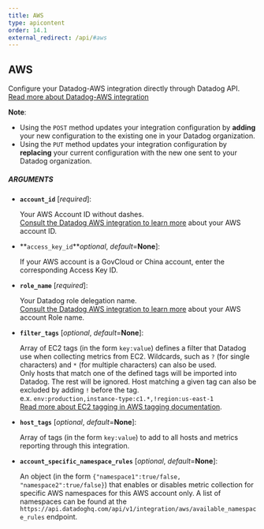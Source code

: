 ```yaml
---
title: AWS
type: apicontent
order: 14.1
external_redirect: /api/#aws
---
```


## AWS

Configure your Datadog-AWS integration directly through Datadog API.  
[Read more about Datadog-AWS integration][1]

**Note**: 

* Using the `POST` method updates your integration configuration by **adding** your new configuration to the existing one in your Datadog organization. 
* Using the `PUT` method updates your integration configuration by **replacing** your current configuration with the new one sent to your Datadog organization.

##### ARGUMENTS

* **`account_id`** [*required*]:  
    
    Your AWS Account ID without dashes.  
    [Consult the Datadog AWS integration to learn more][2] about your AWS account ID.

* **`access_key_id`***optional*, *default*=**None**]:

    If your AWS account is a GovCloud or China account, enter the corresponding Access Key ID.

* **`role_name`** [*required*]:  

    Your Datadog role delegation name.  
    [Consult the Datadog AWS integration to learn more][3] about your AWS account Role name.

* **`filter_tags`** [*optional*, *default*=**None**]:  
    
    Array of EC2 tags (in the form `key:value`) defines a filter that Datadog use when collecting metrics from EC2. Wildcards, such as `?` (for single characters) and `*` (for multiple characters) can also be used.  
    Only hosts that match one of the defined tags will be imported into Datadog. The rest will be ignored. Host matching a given tag can also be excluded by adding `!` before the tag.  
    e.x. `env:production,instance-type:c1.*,!region:us-east-1`  
    [Read more about EC2 tagging in AWS tagging documentation][4].

* **`host_tags`** [*optional*, *default*=**None**]:  
    
    Array of tags (in the form `key:value`) to add to all hosts and metrics reporting through this integration.

* **`account_specific_namespace_rules`** [*optional*, *default*=**None**]:
 
    An object (in the form `{"namespace1":true/false, "namespace2":true/false}`) that enables or disables metric collection for specific AWS namespaces for this AWS account only. A list of namespaces can be found at the `https://api.datadoghq.com/api/v1/integration/aws/available_namespace_rules` endpoint.

[1]: /integrations/amazon_web_services
[2]: https://docs.datadoghq.com/integrations/amazon_web_services/#configuration
[3]: https://docs.datadoghq.com/integrations/amazon_web_services/#installation
[4]: https://docs.aws.amazon.com/AWSEC2/latest/UserGuide/Using_Tags.html
